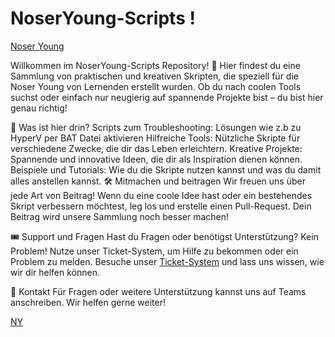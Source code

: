 # NoserYoung-Scripts !

[Noser Young](https://noseryoung.ch)


Willkommen im NoserYoung-Scripts Repository! 🎉 Hier findest du eine Sammlung von praktischen und kreativen Skripten, die speziell für die Noser Young von Lernenden erstellt wurden. Ob du nach coolen Tools suchst oder einfach nur neugierig auf spannende Projekte bist – du bist hier genau richtig!

🚀 Was ist hier drin?
Scripts zum Troubleshooting: Lösungen wie z.b zu HyperV per BAT Datei aktivieren 
Hilfreiche Tools: Nützliche Skripte für verschiedene Zwecke, die dir das Leben erleichtern.
Kreative Projekte: Spannende und innovative Ideen, die dir als Inspiration dienen können.
Beispiele und Tutorials: Wie du die Skripte nutzen kannst und was du damit alles anstellen kannst.
🛠️ Mitmachen und beitragen
Wir freuen uns über jede Art von Beitrag! Wenn du eine coole Idee hast oder ein bestehendes Skript verbessern möchtest, leg los und erstelle einen Pull-Request. Dein Beitrag wird unsere Sammlung noch besser machen!

🎟️ Support und Fragen
Hast du Fragen oder benötigst Unterstützung? Kein Problem! Nutze unser Ticket-System, um Hilfe zu bekommen oder ein Problem zu melden. Besuche unser [Ticket-System](https://ticketing.noseryoung.ch/) und lass uns wissen, wie wir dir helfen können.

📢 Kontakt
Für Fragen oder weitere Unterstützung kannst uns auf Teams anschreiben. Wir helfen gerne weiter!













[NY](https://media.licdn.com/dms/image/v2/C4E0BAQGQY8juJzl00A/company-logo_200_200/company-logo_200_200/0/1680001574572/noser_young_logo?e=2147483647&v=beta&t=lCb_3tecZXi_zdPh13t-yXrtLKPZbX0yxly8D6UAQWw)
